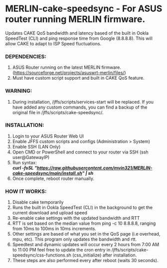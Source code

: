 # MERLIN-cake-speedsync - For ASUS router running MERLIN firmware. 

Updates CAKE QoS bandwidth and latency based of the built in Ookla SpeedTest (CLI) and ping response time from Google (8.8.8.8). This will allow CAKE to adapt to ISP Speed fluctuations.  

### __DEPENDENCIES:__  
1. ASUS Router running on the latest MERLIN firmware. (https://sourceforge.net/projects/asuswrt-merlin/files/)  
2. Must have custom script support and built in CAKE QoS feature.  

### __WARNING:__  
1. During installation, /jffs/scripts/services-start will be replaced. If you have added any custom commands, you can find a backup of the original file in /jffs/scripts/cake-speedsync/. 

### __INSTALLATION:__  
1. Login to your ASUS Router Web UI  
2. Enable JFFS custom scripts and configs (Administration > System)  
3. Enable SSH (LAN Only)  
4. Open CMD or PowerShell and connect to your router via SSH (ssh user@GatewayIP)  
5. Run syntax:            
___curl -fsSL "https://raw.githubusercontent.com/mvin321/MERLIN-cake-speedsync/main/install.sh" | sh___  
7. Once complete, reboot router manually.  

### __HOW IT WORKS:__  
1. Disable cake temporarily  
2. Runs the built in Ookla SpeedTest (CLI) in the background to get the current download and upload speed  
3. Re-enable cake settings with the updated bandwidth and RTT  
4. RTT is set based on the median value from ping -c 10 8.8.8.8, ranging from 10ms to 100ms in 10ms increments.  
5. Other settings are based of what you set in the QoS page (i.e overhead, mpu, etc). This program only updates the bandwidth and rtt.  
6. Speedtest and dynamic updates will occur every 2 hours from 7:00 AM to 11:00 PM feel free to update the cron entry in /jffs/scripts/cake-speedsync/css-functions.sh (css_initialize) after installation.  
7. These steps are also performed every after reboot (waits 30 seconds).  
